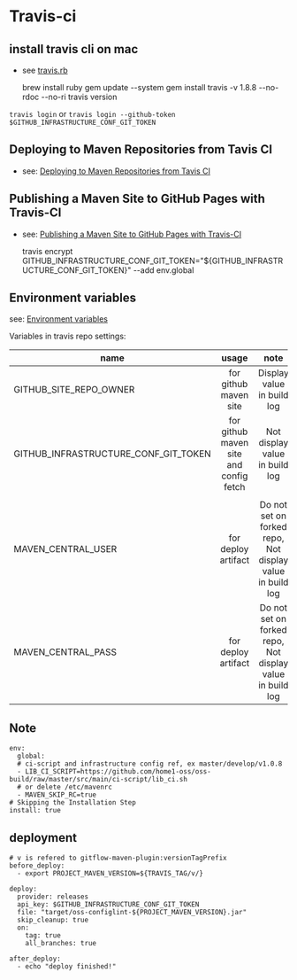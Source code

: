 
# Travis-ci

## install travis cli on mac

* see [travis.rb](https://github.com/travis-ci/travis.rb#installation)

    brew install ruby
    gem update --system
    gem install travis -v 1.8.8 --no-rdoc --no-ri
    travis version
    

`travis login` or `travis login --github-token $GITHUB_INFRASTRUCTURE_CONF_GIT_TOKEN`

## Deploying to Maven Repositories from Tavis CI

* see: [Deploying to Maven Repositories from Tavis CI](https://vzurczak.wordpress.com/2014/09/23/deploying-to-maven-repositories-from-tavis-ci/)

## Publishing a Maven Site to GitHub Pages with Travis-CI

* see: [Publishing a Maven Site to GitHub Pages with Travis-CI](https://blog.lanyonm.org/articles/2015/12/19/publish-maven-site-github-pages-travis-ci.html)


    travis encrypt GITHUB_INFRASTRUCTURE_CONF_GIT_TOKEN="${GITHUB_INFRASTRUCTURE_CONF_GIT_TOKEN}" --add env.global

## Environment variables

see: [Environment variables](https://docs.travis-ci.com/user/environment-variables/)

Variables in travis repo settings:

|name                                | usage                                          | note                           |
|------------------------------------|:----------------------------------------------:|:------------------------------:|
|GITHUB_SITE_REPO_OWNER              | for github maven site                          | Display value in build log     |
|GITHUB_INFRASTRUCTURE_CONF_GIT_TOKEN| for github maven site and config fetch         | Not display value in build log |
|                                   |                      |                                                           |
|MAVEN_CENTRAL_USER                 | for deploy artifact  | Do not set on forked repo, Not display value in build log |
|MAVEN_CENTRAL_PASS                 | for deploy artifact  | Do not set on forked repo, Not display value in build log |

## Note

    env:
      global:
      # ci-script and infrastructure config ref, ex master/develop/v1.0.8
      - LIB_CI_SCRIPT=https://github.com/home1-oss/oss-build/raw/master/src/main/ci-script/lib_ci.sh
      # or delete /etc/mavenrc
      - MAVEN_SKIP_RC=true
    # Skipping the Installation Step
    install: true


## deployment

    # v is refered to gitflow-maven-plugin:versionTagPrefix
    before_deploy:
      - export PROJECT_MAVEN_VERSION=${TRAVIS_TAG/v/}

    deploy:
      provider: releases
      api_key: $GITHUB_INFRASTRUCTURE_CONF_GIT_TOKEN
      file: "target/oss-configlint-${PROJECT_MAVEN_VERSION}.jar"
      skip_cleanup: true
      on:
        tag: true
        all_branches: true

    after_deploy:
      - echo "deploy finished!"
